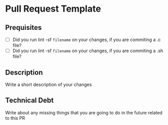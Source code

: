 # Pull Request Template

## Prequisites

- [ ] Did you run lint -sf `filename` on your changes, if you are commiting a .c file?
- [ ] Did you run lint -sf `filename` on your changes, if you are commiting a .sh file?

## Description

Write a short description of your changes

## Technical Debt

Write about any missing things that you are going to do in the future related to this PR
